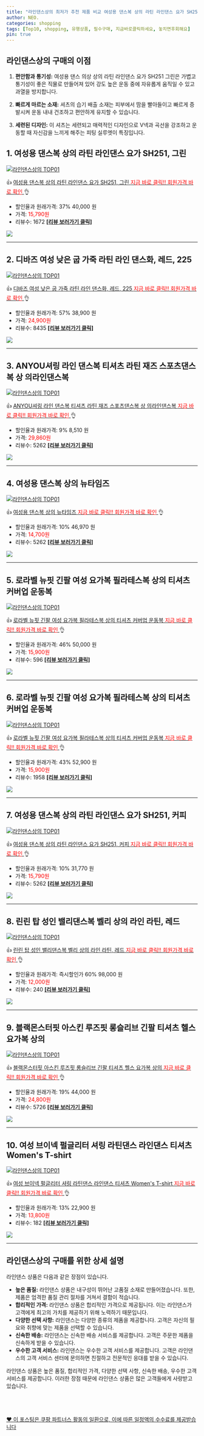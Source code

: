 ```yaml
---
title: "라인댄스상의 최저가 추천 제품 비교 여성용 댄스복 상의 라틴 라인댄스 요가 SH251, 그린 가격 비교 최저가장점"
author: NEO.
categories: shopping
tags: [Top10, shopping, 유행상품, 필수구매, 지금바로클릭하세요, 놓치면후회해요]
pin: true
---
```

## 라인댄스상의 구매의 이점
1. **편안함과 통기성:** 여성용 댄스 의상 상의 라틴 라인댄스 요가 SH251 그린은 가볍고 통기성이 좋은 직물로 만들어져 있어 강도 높은 운동 중에 자유롭게 움직일 수 있고 과열을 방지합니다.

2. **빠르게 마르는 소재:** 셔츠의 습기 배출 소재는 피부에서 땀을 빨아들이고 빠르게 증발시켜 운동 내내 건조하고 편안하게 유지할 수 있습니다.

3. **세련된 디자인:** 이 셔츠는 세련되고 매력적인 디자인으로 V넥과 곡선을 강조하고 운동할 때 자신감을 느끼게 해주는 피팅 실루엣이 특징입니다.

   

## 1. 여성용 댄스복 상의 라틴 라인댄스 요가 SH251, 그린

[![라인댄스상의 TOP01](https://thumbnail8.coupangcdn.com/thumbnails/remote/490x490ex/image/vendor_inventory/e7e1/56243ba999caf4d2c5c0495bba072886fa942ff50df2be502ec020217206.jpg)](https://link.coupang.com/re/AFFSDP?lptag=AF3617701&subid=GithubCoopas&pageKey=7490871457&traceid=V0-153&itemId=19587443634&vendorItemId=87222718490)


👍 [여성용 댄스복 상의 라틴 라인댄스 요가 SH251, 그린 <font color=red> 지금 바로 클릭!! 회원가격 바로 확인 </font> ](https://link.coupang.com/re/AFFSDP?lptag=AF3617701&subid=GithubCoopas&pageKey=7490871457&traceid=V0-153&itemId=19587443634&vendorItemId=87222718490) 👌 


- 할인율과 원래가격: 37%  40,000   원
- 가격: <span style='color:red'>15,790원</span>
- 리뷰수: 1672  [**[리뷰 보러가기 클릭]**](https://link.coupang.com/re/AFFSDP?lptag=AF3617701&subid=GithubCoopas&pageKey=7490871457&traceid=V0-153&itemId=19587443634&vendorItemId=87222718490)

[![](/discount_price.png)](https://link.coupang.com/re/AFFSDP?lptag=AF3617701&subid=GithubCoopas&pageKey=7490871457&traceid=V0-153&itemId=19587443634&vendorItemId=87222718490)

---


   

## 2. 디바즈 여성 낮은 굽 가죽 라틴 라인 댄스화, 레드, 225

[![라인댄스상의 TOP01](https://thumbnail9.coupangcdn.com/thumbnails/remote/490x490ex/image/vendor_inventory/676d/1880bf941818195f542f42c70343035f977347bed1885a25fc2c86df83f3.jpg)](https://link.coupang.com/re/AFFSDP?lptag=AF3617701&subid=GithubCoopas&pageKey=7526535263&traceid=V0-153&itemId=19961532829&vendorItemId=87060258851)


👍 [디바즈 여성 낮은 굽 가죽 라틴 라인 댄스화, 레드, 225 <font color=red> 지금 바로 클릭!! 회원가격 바로 확인 </font> ](https://link.coupang.com/re/AFFSDP?lptag=AF3617701&subid=GithubCoopas&pageKey=7526535263&traceid=V0-153&itemId=19961532829&vendorItemId=87060258851) 👌 


- 할인율과 원래가격: 57%  38,900   원
- 가격: <span style='color:red'>24,900원</span>
- 리뷰수: 8435  [**[리뷰 보러가기 클릭]**](https://link.coupang.com/re/AFFSDP?lptag=AF3617701&subid=GithubCoopas&pageKey=7526535263&traceid=V0-153&itemId=19961532829&vendorItemId=87060258851)

[![](/discount_price.png)](https://link.coupang.com/re/AFFSDP?lptag=AF3617701&subid=GithubCoopas&pageKey=7526535263&traceid=V0-153&itemId=19961532829&vendorItemId=87060258851)

---


   

## 3. ANYOU셔링 라인 댄스복 티셔츠 라틴 재즈 스포츠댄스복 상 의라인댄스복

[![라인댄스상의 TOP01](https://thumbnail6.coupangcdn.com/thumbnails/remote/490x490ex/image/vendor_inventory/67fa/85eec0a2626c20b3d7789eaf914297d7b87d6fc2a4189298f25fac3f73de.jpg)](https://link.coupang.com/re/AFFSDP?lptag=AF3617701&subid=GithubCoopas&pageKey=7530426124&traceid=V0-153&itemId=19770638336&vendorItemId=87561677631)


👍 [ANYOU셔링 라인 댄스복 티셔츠 라틴 재즈 스포츠댄스복 상 의라인댄스복 <font color=red> 지금 바로 클릭!! 회원가격 바로 확인 </font> ](https://link.coupang.com/re/AFFSDP?lptag=AF3617701&subid=GithubCoopas&pageKey=7530426124&traceid=V0-153&itemId=19770638336&vendorItemId=87561677631) 👌 


- 할인율과 원래가격: 9%  8,510   원
- 가격: <span style='color:red'>29,860원</span>
- 리뷰수: 5262  [**[리뷰 보러가기 클릭]**](https://link.coupang.com/re/AFFSDP?lptag=AF3617701&subid=GithubCoopas&pageKey=7530426124&traceid=V0-153&itemId=19770638336&vendorItemId=87561677631)

[![](/discount_price.png)](https://link.coupang.com/re/AFFSDP?lptag=AF3617701&subid=GithubCoopas&pageKey=7530426124&traceid=V0-153&itemId=19770638336&vendorItemId=87561677631)

---


   

## 4. 여성용 댄스복 상의 뉴타임즈

[![라인댄스상의 TOP01](https://thumbnail9.coupangcdn.com/thumbnails/remote/490x490ex/image/vendor_inventory/e1bc/6e1ab4acea4f516910fbfe596c04a7f61b620d9c5e4bfd1bf85d6574b979.jpg)](https://link.coupang.com/re/AFFSDP?lptag=AF3617701&subid=GithubCoopas&pageKey=7069546658&traceid=V0-153&itemId=17551974151&vendorItemId=85646286462)


👍 [여성용 댄스복 상의 뉴타임즈 <font color=red> 지금 바로 클릭!! 회원가격 바로 확인 </font> ](https://link.coupang.com/re/AFFSDP?lptag=AF3617701&subid=GithubCoopas&pageKey=7069546658&traceid=V0-153&itemId=17551974151&vendorItemId=85646286462) 👌 


- 할인율과 원래가격: 10%  46,970   원
- 가격: <span style='color:red'>14,700원</span>
- 리뷰수: 5262  [**[리뷰 보러가기 클릭]**](https://link.coupang.com/re/AFFSDP?lptag=AF3617701&subid=GithubCoopas&pageKey=7069546658&traceid=V0-153&itemId=17551974151&vendorItemId=85646286462)

[![](/discount_price.png)](https://link.coupang.com/re/AFFSDP?lptag=AF3617701&subid=GithubCoopas&pageKey=7069546658&traceid=V0-153&itemId=17551974151&vendorItemId=85646286462)

---


   

## 5. 로라벨 뉴핏 긴팔 여성 요가복 필라테스복 상의 티셔츠 커버업 운동복

[![라인댄스상의 TOP01](https://thumbnail7.coupangcdn.com/thumbnails/remote/490x490ex/image/vendor_inventory/7f0d/546088171269e376c857af521f7203da089873d95e8bb2e4bf8b5d0ee84a.jpg)](https://link.coupang.com/re/AFFSDP?lptag=AF3617701&subid=GithubCoopas&pageKey=7548890166&traceid=V0-153&itemId=19897880008&vendorItemId=86998024896)


👍 [로라벨 뉴핏 긴팔 여성 요가복 필라테스복 상의 티셔츠 커버업 운동복 <font color=red> 지금 바로 클릭!! 회원가격 바로 확인 </font> ](https://link.coupang.com/re/AFFSDP?lptag=AF3617701&subid=GithubCoopas&pageKey=7548890166&traceid=V0-153&itemId=19897880008&vendorItemId=86998024896) 👌 


- 할인율과 원래가격: 46%  50,000   원
- 가격: <span style='color:red'>15,900원</span>
- 리뷰수: 596  [**[리뷰 보러가기 클릭]**](https://link.coupang.com/re/AFFSDP?lptag=AF3617701&subid=GithubCoopas&pageKey=7548890166&traceid=V0-153&itemId=19897880008&vendorItemId=86998024896)

[![](/discount_price.png)](https://link.coupang.com/re/AFFSDP?lptag=AF3617701&subid=GithubCoopas&pageKey=7548890166&traceid=V0-153&itemId=19897880008&vendorItemId=86998024896)

---


   

## 6. 로라벨 뉴핏 긴팔 여성 요가복 필라테스복 상의 티셔츠 커버업 운동복

[![라인댄스상의 TOP01](https://thumbnail10.coupangcdn.com/thumbnails/remote/490x490ex/image/vendor_inventory/264b/8c5b80eb617c08a90ac46c652ef532456f2dbc53892611efb597554f7578.jpg)](https://link.coupang.com/re/AFFSDP?lptag=AF3617701&subid=GithubCoopas&pageKey=7548890166&traceid=V0-153&itemId=19897880006&vendorItemId=86998024908)


👍 [로라벨 뉴핏 긴팔 여성 요가복 필라테스복 상의 티셔츠 커버업 운동복 <font color=red> 지금 바로 클릭!! 회원가격 바로 확인 </font> ](https://link.coupang.com/re/AFFSDP?lptag=AF3617701&subid=GithubCoopas&pageKey=7548890166&traceid=V0-153&itemId=19897880006&vendorItemId=86998024908) 👌 


- 할인율과 원래가격: 43%  52,900   원
- 가격: <span style='color:red'>15,900원</span>
- 리뷰수: 1958  [**[리뷰 보러가기 클릭]**](https://link.coupang.com/re/AFFSDP?lptag=AF3617701&subid=GithubCoopas&pageKey=7548890166&traceid=V0-153&itemId=19897880006&vendorItemId=86998024908)

[![](/discount_price.png)](https://link.coupang.com/re/AFFSDP?lptag=AF3617701&subid=GithubCoopas&pageKey=7548890166&traceid=V0-153&itemId=19897880006&vendorItemId=86998024908)

---


   

## 7. 여성용 댄스복 상의 라틴 라인댄스 요가 SH251, 커피

[![라인댄스상의 TOP01](https://thumbnail10.coupangcdn.com/thumbnails/remote/490x490ex/image/vendor_inventory/0af2/bebc88baaf366ed65c8023842ffd29c206b156007a6079727e5d463ff830.jpg)](https://link.coupang.com/re/AFFSDP?lptag=AF3617701&subid=GithubCoopas&pageKey=7490871457&traceid=V0-153&itemId=19587443686&vendorItemId=87222718535)


👍 [여성용 댄스복 상의 라틴 라인댄스 요가 SH251, 커피 <font color=red> 지금 바로 클릭!! 회원가격 바로 확인 </font> ](https://link.coupang.com/re/AFFSDP?lptag=AF3617701&subid=GithubCoopas&pageKey=7490871457&traceid=V0-153&itemId=19587443686&vendorItemId=87222718535) 👌 


- 할인율과 원래가격: 10%  31,770   원
- 가격: <span style='color:red'>15,790원</span>
- 리뷰수: 5262  [**[리뷰 보러가기 클릭]**](https://link.coupang.com/re/AFFSDP?lptag=AF3617701&subid=GithubCoopas&pageKey=7490871457&traceid=V0-153&itemId=19587443686&vendorItemId=87222718535)

[![](/discount_price.png)](https://link.coupang.com/re/AFFSDP?lptag=AF3617701&subid=GithubCoopas&pageKey=7490871457&traceid=V0-153&itemId=19587443686&vendorItemId=87222718535)

---


   

## 8. 린린 탑 성인 밸리댄스복 벨리 상의 라인 라틴, 레드

[![라인댄스상의 TOP01](https://thumbnail6.coupangcdn.com/thumbnails/remote/490x490ex/image/vendor_inventory/images/2018/04/11/16/2/d2c7f4d8-79c7-420d-8a8c-cee7fbfadb9c.jpg)](https://link.coupang.com/re/AFFSDP?lptag=AF3617701&subid=GithubCoopas&pageKey=81101736&traceid=V0-153&itemId=258786309&vendorItemId=70296845175)


👍 [린린 탑 성인 밸리댄스복 벨리 상의 라인 라틴, 레드 <font color=red> 지금 바로 클릭!! 회원가격 바로 확인 </font> ](https://link.coupang.com/re/AFFSDP?lptag=AF3617701&subid=GithubCoopas&pageKey=81101736&traceid=V0-153&itemId=258786309&vendorItemId=70296845175) 👌 


- 할인율과 원래가격: 즉시할인가 60%  98,000   원
- 가격: <span style='color:red'>12,000원</span>
- 리뷰수: 240  [**[리뷰 보러가기 클릭]**](https://link.coupang.com/re/AFFSDP?lptag=AF3617701&subid=GithubCoopas&pageKey=81101736&traceid=V0-153&itemId=258786309&vendorItemId=70296845175)

[![](/discount_price.png)](https://link.coupang.com/re/AFFSDP?lptag=AF3617701&subid=GithubCoopas&pageKey=81101736&traceid=V0-153&itemId=258786309&vendorItemId=70296845175)

---


   

## 9. 블랙몬스터핏 아스킨 루즈핏 롱슬리브 긴팔 티셔츠 헬스 요가복 상의

[![라인댄스상의 TOP01](https://thumbnail8.coupangcdn.com/thumbnails/remote/490x490ex/image/vendor_inventory/fac6/f25a345783fd21ef44fc3ccba109789d47194e7ff3252bdcaa8e10adbf5e.jpg)](https://link.coupang.com/re/AFFSDP?lptag=AF3617701&subid=GithubCoopas&pageKey=6204121911&traceid=V0-153&itemId=12328284633&vendorItemId=79598293126)


👍 [블랙몬스터핏 아스킨 루즈핏 롱슬리브 긴팔 티셔츠 헬스 요가복 상의 <font color=red> 지금 바로 클릭!! 회원가격 바로 확인 </font> ](https://link.coupang.com/re/AFFSDP?lptag=AF3617701&subid=GithubCoopas&pageKey=6204121911&traceid=V0-153&itemId=12328284633&vendorItemId=79598293126) 👌 


- 할인율과 원래가격: 19%  44,000   원
- 가격: <span style='color:red'>24,800원</span>
- 리뷰수: 5726  [**[리뷰 보러가기 클릭]**](https://link.coupang.com/re/AFFSDP?lptag=AF3617701&subid=GithubCoopas&pageKey=6204121911&traceid=V0-153&itemId=12328284633&vendorItemId=79598293126)

[![](/discount_price.png)](https://link.coupang.com/re/AFFSDP?lptag=AF3617701&subid=GithubCoopas&pageKey=6204121911&traceid=V0-153&itemId=12328284633&vendorItemId=79598293126)

---


   

## 10. 여성 브이넥 펄글리터 셔링 라틴댄스 라인댄스 티셔츠 Women's T-shirt

[![라인댄스상의 TOP01](https://thumbnail6.coupangcdn.com/thumbnails/remote/490x490ex/image/vendor_inventory/8173/328f5b5fb9927cd2d79ac40cc8fd02807b452c7d15ea5bb3859e5d650e4d.jpg)](https://link.coupang.com/re/AFFSDP?lptag=AF3617701&subid=GithubCoopas&pageKey=7570191319&traceid=V0-153&itemId=19962838172&vendorItemId=87061537313)


👍 [여성 브이넥 펄글리터 셔링 라틴댄스 라인댄스 티셔츠 Women's T-shirt <font color=red> 지금 바로 클릭!! 회원가격 바로 확인 </font> ](https://link.coupang.com/re/AFFSDP?lptag=AF3617701&subid=GithubCoopas&pageKey=7570191319&traceid=V0-153&itemId=19962838172&vendorItemId=87061537313) 👌 


- 할인율과 원래가격: 13%  22,900   원
- 가격: <span style='color:red'>13,800원</span>
- 리뷰수: 182  [**[리뷰 보러가기 클릭]**](https://link.coupang.com/re/AFFSDP?lptag=AF3617701&subid=GithubCoopas&pageKey=7570191319&traceid=V0-153&itemId=19962838172&vendorItemId=87061537313)

[![](/discount_price.png)](https://link.coupang.com/re/AFFSDP?lptag=AF3617701&subid=GithubCoopas&pageKey=7570191319&traceid=V0-153&itemId=19962838172&vendorItemId=87061537313)

---
## 라인댄스상의 구매를 위한 상세 설명
라인댄스 상품은 다음과 같은 장점이 있습니다.

* **높은 품질:** 라인댄스 상품은 내구성이 뛰어난 고품질 소재로 만들어졌습니다. 또한, 제품은 엄격한 품질 관리 절차를 거쳐서 결함이 적습니다.
* **합리적인 가격:** 라인댄스 상품은 합리적인 가격으로 제공됩니다. 이는 라인댄스가 고객에게 최고의 가치를 제공하기 위해 노력하기 때문입니다.
* **다양한 선택 사항:** 라인댄스는 다양한 종류의 제품을 제공합니다. 고객은 자신의 필요와 취향에 맞는 제품을 선택할 수 있습니다.
* **신속한 배송:** 라인댄스는 신속한 배송 서비스를 제공합니다. 고객은 주문한 제품을 신속하게 받을 수 있습니다.
* **우수한 고객 서비스:** 라인댄스는 우수한 고객 서비스를 제공합니다. 고객은 라인댄스의 고객 서비스 센터에 문의하면 친절하고 전문적인 응대를 받을 수 있습니다.

라인댄스 상품은 높은 품질, 합리적인 가격, 다양한 선택 사항, 신속한 배송, 우수한 고객 서비스를 제공합니다. 이러한 장점 때문에 라인댄스 상품은 많은 고객들에게 사랑받고 있습니다.<br><br><br><br><br> [ ❤  이 포스팅은 쿠팡 파트너스 활동의 일환으로, 이에 따른 일정액의 수수료를 제공받습니다](https://link.coupang.com/a/bcEFyh)